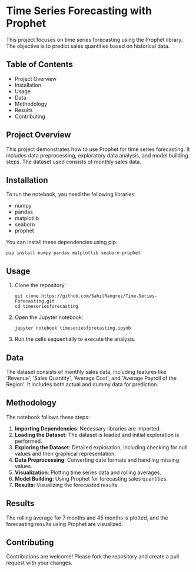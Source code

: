 <!DOCTYPE html>
<html>

<body>

<h1>Time Series Forecasting with Prophet</h1>

<p>This project focuses on time series forecasting using the Prophet library. The objective is to predict sales quantities based on historical data.</p>

<h2>Table of Contents</h2>
<ul>
    <li>Project Overview</li>
    <li>Installation</li>
    <li>Usage</li>
    <li>Data</li>
    <li>Methodology</li>
    <li>Results</li>
    <li>Contributing</li>
</ul>

<h2 id="project-overview">Project Overview</h2>
<p>This project demonstrates how to use Prophet for time series forecasting. It includes data preprocessing, exploratory data analysis, and model building steps. The dataset used consists of monthly sales data.</p>

<h2 id="installation">Installation</h2>
<p>To run the notebook, you need the following libraries:</p>
<ul>
    <li>numpy</li>
    <li>pandas</li>
    <li>matplotlib</li>
    <li>seaborn</li>
    <li>prophet</li>
</ul>
<p>You can install these dependencies using pip:</p>
<pre><code>pip install numpy pandas matplotlib seaborn prophet</code></pre>

<h2 id="usage">Usage</h2>
<ol>
    <li>Clone the repository:
        <pre><code>git clone https://github.com/SahilRangrez/Time-Series-Forecasting.git
cd timeseriesforecasting</code></pre>
    </li>
    <li>Open the Jupyter notebook:
        <pre><code>jupyter notebook timeseriesforecasting.ipynb</code></pre>
    </li>
    <li>Run the cells sequentially to execute the analysis.</li>
</ol>

<h2 id="data">Data</h2>
<p>The dataset consists of monthly sales data, including features like 'Revenue', 'Sales Quantity', 'Average Cost', and 'Average Payroll of the Region'. It includes both actual and dummy data for prediction.</p>

<h2 id="methodology">Methodology</h2>
<p>The notebook follows these steps:</p>
<ol>
    <li><strong>Importing Dependencies</strong>: Necessary libraries are imported.</li>
    <li><strong>Loading the Dataset</strong>: The dataset is loaded and initial exploration is performed.</li>
    <li><strong>Exploring the Dataset</strong>: Detailed exploration, including checking for null values and their graphical representation.</li>
    <li><strong>Data Preprocessing</strong>: Converting date formats and handling missing values.</li>
    <li><strong>Visualization</strong>: Plotting time series data and rolling averages.</li>
    <li><strong>Model Building</strong>: Using Prophet for forecasting sales quantities.</li>
    <li><strong>Results</strong>: Visualizing the forecasted results.</li>
</ol>

<h2 id="results">Results</h2>
<p>The rolling average for 7 months and 45 months is plotted, and the forecasting results using Prophet are visualized.</p>

<h2 id="contributing">Contributing</h2>
<p>Contributions are welcome! Please fork the repository and create a pull request with your changes.</p>

</body>
</html>
